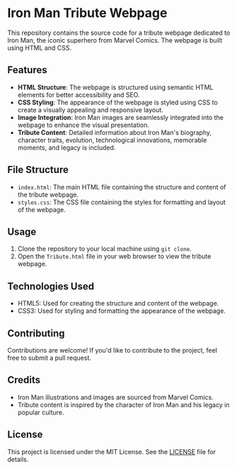 # Iron Man Tribute Webpage

This repository contains the source code for a tribute webpage dedicated to Iron Man, the iconic superhero from Marvel Comics. The webpage is built using HTML and CSS.

## Features

- **HTML Structure**: The webpage is structured using semantic HTML elements for better accessibility and SEO.
- **CSS Styling**: The appearance of the webpage is styled using CSS to create a visually appealing and responsive layout.
- **Image Integration**: Iron Man images are seamlessly integrated into the webpage to enhance the visual presentation.
- **Tribute Content**: Detailed information about Iron Man's biography, character traits, evolution, technological innovations, memorable moments, and legacy is included.

## File Structure

- `index.html`: The main HTML file containing the structure and content of the tribute webpage.
- `styles.css`: The CSS file containing the styles for formatting and layout of the webpage.


## Usage

1. Clone the repository to your local machine using `git clone`.
2. Open the `Tribute.html` file in your web browser to view the tribute webpage.

## Technologies Used

- HTML5: Used for creating the structure and content of the webpage.
- CSS3: Used for styling and formatting the appearance of the webpage.

## Contributing

Contributions are welcome! If you'd like to contribute to the project, feel free to submit a pull request.

## Credits

- Iron Man illustrations and images are sourced from Marvel Comics.
- Tribute content is inspired by the character of Iron Man and his legacy in popular culture.

## License

This project is licensed under the MIT License. See the [LICENSE](LICENSE) file for details.
